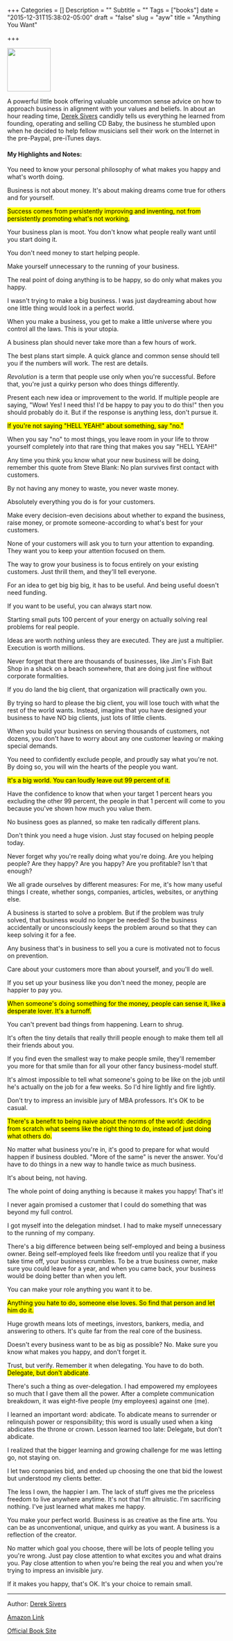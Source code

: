 +++
Categories = []
Description = ""
Subtitle = ""
Tags = ["books"]
date = "2015-12-31T15:38:02-05:00"
draft = "false"
slug = "ayw"
title = "Anything You Want"

+++

<img src="/images/ayw.jpg" width="100px">


A powerful little book offering valuable uncommon sense advice on how to approach business in alignment with your values and beliefs. In about an hour reading time, [Derek Sivers](http://sivers.org) candidly tells us everything he learned from founding, operating and selling CD Baby, the business he stumbled upon when he decided to help fellow musicians sell their work on the Internet in the pre-Paypal, pre-iTunes days. 

<!--more-->

#### My Highlights and Notes:

You need to know your personal philosophy of what makes you happy and what's worth doing. 

Business is not about money. It's about making dreams come true for others and for yourself. 

<mark>Success comes from persistently improving and inventing, not from persistently promoting what's not working.</mark> 

Your business plan is moot. You don't know what people really want until you start doing it. 

You don't need money to start helping people. 

Make yourself unnecessary to the running of your business. 

The real point of doing anything is to be happy, so do only what makes you happy. 

I wasn't trying to make a big business. I was just daydreaming about how one little thing would look in a perfect world.  

When you make a business, you get to make a little universe where you control all the laws. This is your utopia. 

A business plan should never take more than a few hours of work. 

The best plans start simple. A quick glance and common sense should tell you if the numbers will work. The rest are details. 

*Revolution* is a term that people use only when you're successful. Before that, you're just a quirky person who does things differently. 

Present each new idea or improvement to the world. If multiple people are saying, "Wow! Yes! I need this! I'd be happy to pay you to do this!" then you should probably do it. But if the response is anything less, don't pursue it.   

<mark>If you're not saying "HELL YEAH!" about something, say "no."</mark>   

When you say "no" to most things, you leave room in your life to throw yourself completely into that rare thing that makes you say "HELL YEAH!" 

Any time you think you know what your new business will be doing, remember this quote from Steve Blank: No plan survives first contact with customers. 

By not having any money to waste, you never waste money.   

Absolutely everything you do is for your customers. 

Make every decision-even decisions about whether to expand the business, raise money, or promote someone-according to what's best for your customers.  

None of your customers will ask you to turn your attention to expanding. They want you to keep your attention focused on them. 

The way to grow your business is to focus entirely on your existing customers. Just thrill them, and they'll tell everyone.

For an idea to get big big big, it has to be useful. And being useful doesn't need funding. 

If you want to be useful, you can always start now. 

Starting small puts 100 percent of your energy on actually solving real problems for real people. 

Ideas are worth nothing unless they are executed. They are just a multiplier. Execution is worth millions. 

Never forget that there are thousands of businesses, like Jim's Fish Bait Shop in a shack on a beach somewhere, that are doing just fine without corporate formalities. 

If you do land the big client, that organization will practically own you. 

By trying so hard to please the big client, you will lose touch with what the rest of the world wants. Instead, imagine that you have designed your business to have NO big clients, just lots of little clients.

When you build your business on serving thousands of customers, not dozens, you don't have to worry about any one customer leaving or making special demands.

You need to confidently exclude people, and proudly say what you're not. By doing so, you will win the hearts of the people you want. 

<mark>It's a big world. You can loudly leave out 99 percent of it.</mark>  

Have the confidence to know that when your target 1 percent hears you excluding the other 99 percent, the people in that 1 percent will come to you because you've shown how much you value them. 

No business goes as planned, so make ten radically different plans. 

Don't think you need a huge vision. Just stay focused on helping people today. 

Never forget why you're really doing what you're doing. Are you helping people? Are they happy? Are you happy? Are you profitable? Isn't that enough? 

We all grade ourselves by different measures: For me, it's how many useful things I create, whether songs, companies, articles, websites, or anything else. 

A business is started to solve a problem. But if the problem was truly solved, that business would no longer be needed! So the business accidentally or unconsciously keeps the problem around so that they can keep solving it for a fee.  

Any business that's in business to sell you a cure is motivated not to focus on prevention. 

Care about your customers more than about yourself, and you'll do well. 

If you set up your business like you don't need the money, people are happier to pay you. 

<mark>When someone's doing something for the money, people can sense it, like a desperate lover. It's a turnoff.</mark>   

You can't prevent bad things from happening. Learn to shrug. 

It's often the tiny details that really thrill people enough to make them tell all their friends about you. 

If you find even the smallest way to make people smile, they'll remember you more for that smile than for all your other fancy business-model stuff. 

It's almost impossible to tell what someone's going to be like on the job until he's actually on the job for a few weeks. So I'd hire lightly and fire lightly. 

Don't try to impress an invisible jury of MBA professors. It's OK to be casual.  

<mark>There's a benefit to being naive about the norms of the world: deciding from scratch what seems like the right thing to do, instead of just doing what others do.</mark>   

No matter what business you're in, it's good to prepare for what would happen if business doubled. "More of the same" is never the answer. You'd have to do things in a new way to handle twice as much business. 

It's about being, not having. 

The whole point of doing anything is because it makes you happy! That's it! 

I never again promised a customer that I could do something that was beyond my full control. 

I got myself into the delegation mindset. I had to make myself unnecessary to the running of my company. 

There's a big difference between being self-employed and being a business owner. Being self-employed feels like freedom until you realize that if you take time off, your business crumbles. To be a true business owner, make sure you 
could leave for a year, and when you came back, your business would be doing better than when you left.  

You can make your role anything you want it to be. 

<mark>Anything you hate to do, someone else loves. So find that person and let him do it. </mark>

Huge growth means lots of meetings, investors, bankers, media, and answering to others. It's quite far from the real core of the business. 

Doesn't every business want to be as big as possible? No. Make sure you know what makes you happy, and don't forget it. 

Trust, but verify. Remember it when delegating. You have to do both. <mark>Delegate, but don't abdicate</mark>.  

There's such a thing as over-delegation. I had empowered my employees so much that I gave them all the power. After a complete communication breakdown, it was eight-five people (my employees) against one (me). 

I learned an important word: abdicate. To abdicate means to surrender or relinquish power or responsibility; this word is usually used when a king abdicates the throne or crown. Lesson learned too late: Delegate, but don't abdicate.  

I realized that the bigger learning and growing challenge for me was letting go, not staying on.    

I let two companies bid, and ended up choosing the one that bid the lowest but understood my clients better. 

The less I own, the happier I am. The lack of stuff gives me the priceless freedom to live anywhere anytime. It's not that I'm altruistic. I'm sacrificing nothing. I've just learned what makes me happy. 

You make your perfect world. Business is as creative as the fine arts. You can be as unconventional, unique, and quirky as you want. A business is a reflection of the creator. 

No matter which goal you choose, there will be lots of people telling you you're wrong. Just pay close attention to what excites you and what drains you. Pay close attention to when you're being the real you and when you're trying to 
impress an invisible jury. 

If it makes you happy, that's OK. It's your choice to remain small.

-----

Author: [Derek Sivers](http://sivers.org)

[Amazon Link](http://amzn.to/1R0RCfY)

[Official Book Site](http://sivers.org/a)
